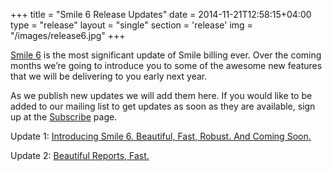 +++
title = "Smile 6 Release Updates"
date = 2014-11-21T12:58:15+04:00
type = "release"
layout = "single"
section = 'release'
img = "/images/release6.jpg"
+++

<p><a href="/release-notes/smile-6-0-0-released/">Smile 6</a> is the most significant update of Smile billing ever. Over the coming months&nbsp;we’re going to introduce you to some of the awesome new features that we will be delivering to you early next year.</p>
<p>As we publish new updates we will add them here. If you would like to be added to our mailing list to get updates as soon as they are available, sign up at the <a title="Subscribe" href="/subscribe/" target="_blank" rel="noopener noreferrer">Subscribe</a> page.</p>
<p>Update 1: <a title="Introducing Smile 6" href="http://us3.campaign-archive2.com/?u=59da774bd029eb6c22f2fb236&amp;id=9652b3f33b" target="_blank" rel="noopener noreferrer">Introducing Smile 6. Beautiful, Fast, Robust. And Coming Soon.</a></p>
<p>Update 2: <a title="Smile 6 - Beautiful Reports, Fast." href="http://us3.campaign-archive1.com/?u=59da774bd029eb6c22f2fb236&amp;id=7e1be9120a&amp;e=[UNIQID]">Beautiful Reports, Fast.</a></p>